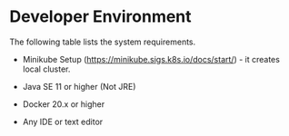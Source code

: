 ﻿---
sidebar_position: 5
---

# Developer Environment

<head>
  <meta name="guidename" content="API Management"/>
  <meta name="context" content="GUID-2af138db-1c47-499a-b090-7762722c7f99"/>
</head>

The following table lists the system requirements. 

- Minikube Setup (https://minikube.sigs.k8s.io/docs/start/) - it creates local cluster.

- Java SE 11 or higher (Not JRE)

- Docker 20.x or higher

- Any IDE or text editor
